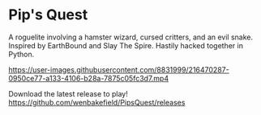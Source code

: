 # Pip's Quest

A roguelite involving a hamster wizard, cursed critters, and an evil snake. Inspired by EarthBound and Slay The Spire. Hastily hacked together in Python.

https://user-images.githubusercontent.com/8831999/216470287-0950ce77-a133-4106-b28a-7875c05fc3d7.mp4

Download the latest release to play!
https://github.com/wenbakefield/PipsQuest/releases
